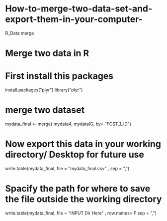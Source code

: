 # How-to-merge-two-data-set-and-export-them-in-your-computer-
R_Data merge 

# Merge two data in R 
# First install this packages 
install.packages("plyr")
library("plyr")
# merge two dataset 
mydata_final <- merge( mydata4, mydataIG, by= "FCST_1_ID")

# Now export this data in your working directory/ Desktop for future use 
write.table(mydata_final, file = "mydata_final.csv" , sep = ",")
# Spacify the path for where to save the file outside the working directory 
write.table(mydata_final, file = "INPUT Dir Here" , row.names= F sep = ",")
